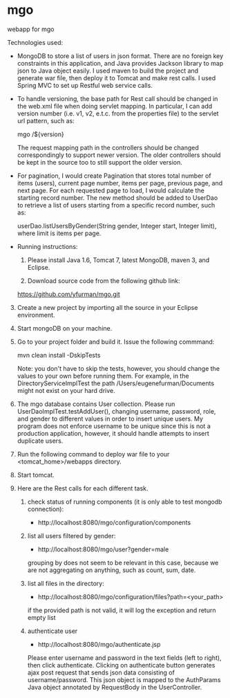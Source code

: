 mgo
===

webapp for mgo


 Technologies used:

 - MongoDB to store a list of users in json format. There are no foreign key constraints in this application, and Java provides
   Jackson library to map json to Java object easily. I used maven to build the project and generate war file, then deploy it to
   Tomcat and make rest calls. I used Spring MVC to set up Restful web service calls.
 
  - To handle versioning, the base path for Rest call should be changed in the web.xml file when doing servlet mapping. 
   In particular, I can add version number (i.e. v1, v2, e.t.c. from the properties file) to the servlet url pattern, such as:
    
    <servlet-mapping>
        <servlet-name>mgo</servlet-name>
        <url-pattern>/${version}</url-pattern>
    </servlet-mapping>
    
    The request mapping path in the controllers should be changed correspondingly to support newer version. The older controllers
    should be kept in the source too to still support the older version.
    
    
- For pagination, I would create Pagination that stores total number of items (users), current page number, items per page, 
  previous page, and next page. For each requested page to load, I would calculate the starting record number.
  The new method should be added to UserDao to retrieve a list of users starting from a specific record number, such as:
  
    userDao.listUsersByGender(String gender, Integer start, Integer limit), where limit is items per page.
    
    
- Running instructions:

  1. Please install Java 1.6, Tomcat 7, latest MongoDB, maven 3, and Eclipse.
  
  2. Download source code from the following github link:
  
    https://github.com/yfurman/mgo.git
    
 3. Create a new project by importing all the source in your Eclipse environment.
 
 4. Start mongoDB on your machine.
 
 4. Go to your project folder and build it. Issue the following commmand:
 
    mvn clean install -DskipTests
    
    Note: you don't have to skip the tests, however, you should change the values to your own before running them. For example,
    in the DirectoryServiceImplTest the path /Users/eugenefurman/Documents might not exist on your hard drive.
    
 5. The mgo database contains User collection. Please run UserDaoImplTest.testAddUser(), changing username, password, role, and gender
    to different values in order to insert unique users. My program does not enforce username to be unique since this is not a production
    application, however, it should handle attempts to insert duplicate users.
    
 6. Run the following command to deploy war file to your <tomcat_home>/webapps directory.
 
 7. Start tomcat.
 
 8. Here are the Rest calls for each different task.
 
 
    1) check status of running components (it is only able to test mongodb connection):  
    
       - http://localhost:8080/mgo/configuration/components
       
    2) list all users filtered by gender:
    
       - http://localhost:8080/mgo/user?gender=male
       
       grouping by does not seem to be relevant in this case, because we are not aggregating on anything, such as count, sum, date.
       
    3) list all files in the directory:
    
       - http://localhost:8080/mgo/configuration/files?path=<your_path>
       
       if the provided path is not valid, it will log the exception and return empty list
       
    4) authenticate user
    
       - http://localhost:8080/mgo/authenticate.jsp
       
       Please enter username and password in the text fields (left to right), then click authenticate. Clicking on authenticate button
       generates ajax post request that sends json data consisting of username/password. This json object is mapped to the
       AuthParams Java object annotated by RequestBody in the UserController.
       
